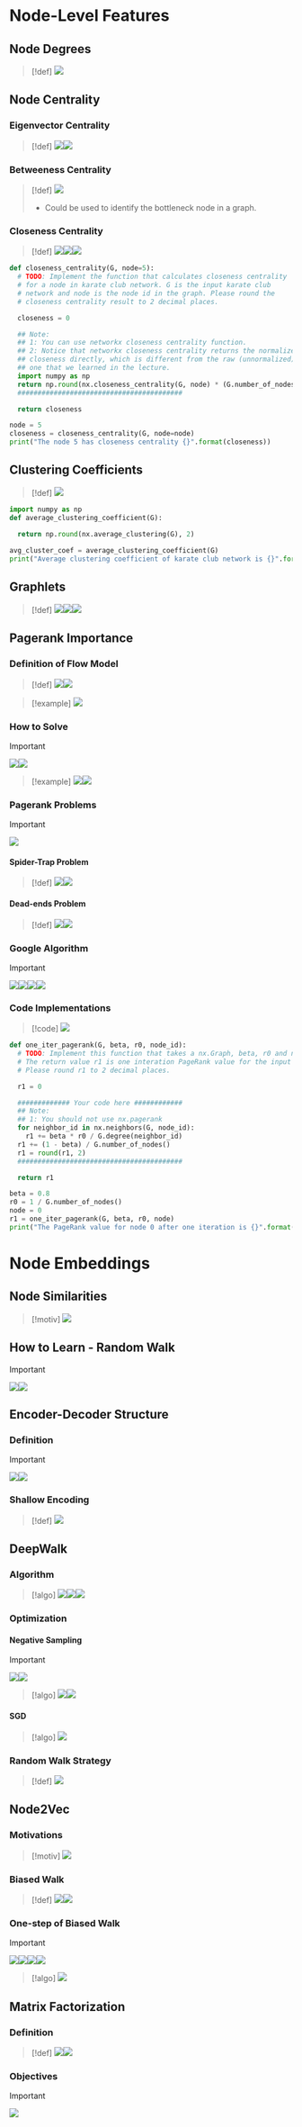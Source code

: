 # Node-Level Features
## Node Degrees
> [!def]
> ![](GNN_Features/Node_Embeddings.assets/image-20240817173117545.png)


## Node Centrality
### Eigenvector Centrality
> [!def]
> ![](GNN_Features/Node_Embeddings.assets/image-20240817173157887.png)![](GNN_Features/Node_Embeddings.assets/image-20240817173214040.png)


### Betweeness Centrality
> [!def]
> ![](GNN_Features/Node_Embeddings.assets/image-20240817173247822.png)
> - Could be used to identify the bottleneck node in a graph.



### Closeness Centrality
> [!def]
> ![](GNN_Features/Node_Embeddings.assets/image-20240817190811371.png)![](GNN_Features/Node_Embeddings.assets/image-20240817204142709.png)![](GNN_Features/Node_Embeddings.assets/image-20240817204206462.png)
```python
def closeness_centrality(G, node=5):
  # TODO: Implement the function that calculates closeness centrality
  # for a node in karate club network. G is the input karate club
  # network and node is the node id in the graph. Please round the
  # closeness centrality result to 2 decimal places.

  closeness = 0

  ## Note:
  ## 1: You can use networkx closeness centrality function.
  ## 2: Notice that networkx closeness centrality returns the normalized
  ## closeness directly, which is different from the raw (unnormalized)
  ## one that we learned in the lecture.
  import numpy as np
  return np.round(nx.closeness_centrality(G, node) * (G.number_of_nodes() - 1), 2)
  #########################################

  return closeness

node = 5
closeness = closeness_centrality(G, node=node)
print("The node 5 has closeness centrality {}".format(closeness))
```




## Clustering Coefficients
> [!def]
> ![](GNN_Features/Node_Embeddings.assets/image-20240817190634815.png)
> 
```python
import numpy as np
def average_clustering_coefficient(G):
 
  return np.round(nx.average_clustering(G), 2)

avg_cluster_coef = average_clustering_coefficient(G)
print("Average clustering coefficient of karate club network is {}".format(avg_cluster_coef))
```



## Graphlets
> [!def]
> ![](GNN_Features/Node_Embeddings.assets/image-20240817191001801.png)![](GNN_Features/Node_Embeddings.assets/image-20240817191010712.png)![](GNN_Features/Node_Embeddings.assets/image-20240817191026651.png)





## Pagerank Importance
### Definition of Flow Model
> [!def]
> ![](GNN_Features/Node_Embeddings.assets/image-20240817192432114.png)![](GNN_Features/Node_Embeddings.assets/image-20240817192527713.png)

> [!example]
> ![](GNN_Features/Node_Embeddings.assets/image-20240817192732177.png)


### How to Solve
> [!important]
> ![](GNN_Features/Node_Embeddings.assets/image-20240817193309979.png)![](GNN_Features/Node_Embeddings.assets/image-20240817193322998.png)

> [!example]
> ![](GNN_Features/Node_Embeddings.assets/image-20240817193348628.png)![](GNN_Features/Node_Embeddings.assets/image-20240817193358866.png)




### Pagerank Problems
> [!important]
> ![](GNN_Features/Node_Embeddings.assets/image-20240817193446062.png)


#### Spider-Trap Problem
> [!def]
> ![](GNN_Features/Node_Embeddings.assets/image-20240817193552154.png)![](GNN_Features/Node_Embeddings.assets/image-20240817193812366.png)







#### Dead-ends Problem
> [!def]
> ![](GNN_Features/Node_Embeddings.assets/image-20240817193724215.png)![](GNN_Features/Node_Embeddings.assets/image-20240817193823546.png)



### Google Algorithm
> [!important]
> ![](GNN_Features/Node_Embeddings.assets/image-20240817193915807.png)![](GNN_Features/Node_Embeddings.assets/image-20240817193932205.png)![](GNN_Features/Node_Embeddings.assets/image-20240817193944158.png)![](GNN_Features/Node_Embeddings.assets/image-20240817193955731.png)




### Code Implementations
> [!code]
> ![](GNN_Features/Node_Embeddings.assets/image-20240817192826266.png)
```python
def one_iter_pagerank(G, beta, r0, node_id):
  # TODO: Implement this function that takes a nx.Graph, beta, r0 and node id.
  # The return value r1 is one interation PageRank value for the input node.
  # Please round r1 to 2 decimal places.

  r1 = 0

  ############# Your code here ############
  ## Note:
  ## 1: You should not use nx.pagerank
  for neighbor_id in nx.neighbors(G, node_id):
    r1 += beta * r0 / G.degree(neighbor_id)
  r1 += (1 - beta) / G.number_of_nodes()
  r1 = round(r1, 2)
  #########################################

  return r1

beta = 0.8
r0 = 1 / G.number_of_nodes()
node = 0
r1 = one_iter_pagerank(G, beta, r0, node)
print("The PageRank value for node 0 after one iteration is {}".format(r1))
```










# Node Embeddings
## Node Similarities
> [!motiv]
> ![](Node_Embeddings.assets/3a983ed7bb0bb68ed2b46cf1d6a1c610_MD5.jpeg)


## How to Learn - Random Walk
> [!important]
> ![](Node_Embeddings.assets/5eac4c865e9a7685ad8418797a48aab3_MD5.jpeg)![](Node_Embeddings.assets/6817ff8a6ccfa793c67b6032d7121488_MD5.jpeg)


## Encoder-Decoder Structure
### Definition
> [!important]
> ![](Node_Embeddings.assets/14dc10376cfe970f957d60ec3836fb3f_MD5.jpeg)![](Node_Embeddings.assets/79a920759c20dbf2fd844c56ed739088_MD5.jpeg)




### Shallow Encoding
> [!def]
> ![](Node_Embeddings.assets/a57f13ed02c82123df95d0e8332c087b_MD5.jpeg)




## DeepWalk
### Algorithm
> [!algo]
> ![](GNN_Features/Node_Embeddings.assets/4368cee034ad0e1a5b08126f375e79ed_MD5.jpeg)![](GNN_Features/Node_Embeddings.assets/9cc152124ccb585bde085718122ce951_MD5.jpeg)![](GNN_Features/Node_Embeddings.assets/3c8f0d57d02aa48660aa4dc74e8f35d2_MD5.jpeg)


### Optimization
#### Negative Sampling
> [!important]
> ![](GNN_Features/Node_Embeddings.assets/4d4d7e8c8030497fb84f94a52c74f4e8_MD5.jpeg)![](GNN_Features/Node_Embeddings.assets/62b2df5eaf319f8d371de31d4d952b04_MD5.jpeg)

> [!algo]
> ![](GNN_Features/Node_Embeddings.assets/823d53ef063dfa62f96024a62190d929_MD5.jpeg)![](GNN_Features/Node_Embeddings.assets/0a78809ce5dbd42911c3d23b15c6c16c_MD5.jpeg)



#### SGD
> [!algo]
> ![](GNN_Features/Node_Embeddings.assets/290faa6d8ece043cb9b7ad21710cc402_MD5.jpeg)





### Random Walk Strategy
> [!def]
> ![](GNN_Features/Node_Embeddings.assets/c8442fe84394c00fd028abab7c2aa752_MD5.jpeg)




## Node2Vec
### Motivations
> [!motiv]
> ![](GNN_Features/Node_Embeddings.assets/f4cef9ff1ffaf5efeb2f0d23f5b106e9_MD5.jpeg)



### Biased Walk
> [!def]
> ![](GNN_Features/Node_Embeddings.assets/86030e754b2ea04ad5c3ac5f6183130e_MD5.jpeg)![](GNN_Features/Node_Embeddings.assets/fbf98c5f05314963f574717ed36f2a59_MD5.jpeg)


### One-step of Biased Walk
> [!important]
> ![](GNN_Features/Node_Embeddings.assets/4d3d2d925f01f31b5e23c62292e0e7a1_MD5.jpeg)![](GNN_Features/Node_Embeddings.assets/f53e1dfda5ede751d71cb6cc327ae914_MD5.jpeg)![](GNN_Features/Node_Embeddings.assets/f4dd6440509cbb0584e711b628c62470_MD5.jpeg)![](GNN_Features/Node_Embeddings.assets/6677b36effa201cd10776f64fb0adb50_MD5.jpeg)

> [!algo]
> ![](GNN_Features/Node_Embeddings.assets/13bc54584aac72e0295c22b46ae53a0c_MD5.jpeg)





## Matrix Factorization
### Definition
> [!def]
> ![](Node_Embeddings.assets/5a88baf07555ebeb9f1a27c81e3eca81_MD5.jpeg)![](Node_Embeddings.assets/b1dea4a0ca0c7b7bdcde51962a64bb53_MD5.jpeg)


### Objectives
> [!important]
> ![](Node_Embeddings.assets/96382d8ada3aa7830cc2a85bffaac345_MD5.jpeg)

